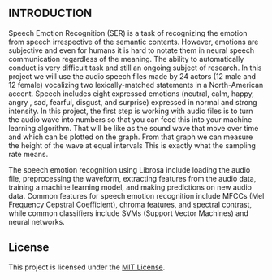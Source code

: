 ## INTRODUCTION

  Speech Emotion Recognition (SER) is a task of recognizing the emotion from speech irrespective of the semantic contents. However, emotions are subjective and even for humans it is hard to notate them in neural speech communication regardless of the meaning. The ability to automatically conduct is very difficult task and still an ongoing subject of research. In this project we will use the audio speech files made by 24 actors (12 male and 12 female) vocalizing two lexically-matched statements in a North-American accent. Speech includes eight expressed emotions (neutral, calm, happy, angry , sad, fearful, disgust, and surprise) expressed in normal and strong intensity. In this project, the first step is working with audio files is to turn the audio wave into numbers so that you can feed this into your machine learning algorithm. That will be like as the sound wave that move over time and which can be plotted on the graph. From that graph we can measure the height of the wave at equal intervals This is exactly what the sampling rate means.
  
  The speech emotion recognition using Librosa include loading the audio file, preprocessing the waveform, extracting features from the audio data, training a machine learning model, and making predictions on new audio data. Common features for speech emotion recognition include MFCCs (Mel Frequency Cepstral Coefficient), chroma features, and spectral contrast, while common classifiers include SVMs (Support Vector Machines) and neural networks.

## License  
This project is licensed under the [MIT License](LICENSE).
